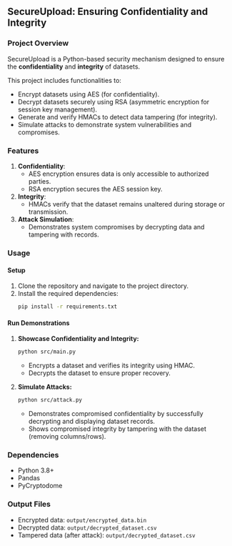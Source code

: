 ## **SecureUpload: Ensuring Confidentiality and Integrity**

### **Project Overview**

SecureUpload is a Python-based security mechanism designed to ensure the **confidentiality** and **integrity** of datasets.

This project includes functionalities to:

- Encrypt datasets using AES (for confidentiality).
- Decrypt datasets securely using RSA (asymmetric encryption for session key management).
- Generate and verify HMACs to detect data tampering (for integrity).
- Simulate attacks to demonstrate system vulnerabilities and compromises.

### **Features**

1. **Confidentiality**:
   - AES encryption ensures data is only accessible to authorized parties.
   - RSA encryption secures the AES session key.
2. **Integrity**:
   - HMACs verify that the dataset remains unaltered during storage or transmission.
3. **Attack Simulation**:
   - Demonstrates system compromises by decrypting data and tampering with records.

### **Usage**

#### **Setup**

1. Clone the repository and navigate to the project directory.
2. Install the required dependencies:
   ```bash
   pip install -r requirements.txt
   ```

#### **Run Demonstrations**

1. **Showcase Confidentiality and Integrity:**

   ```bash
   python src/main.py
   ```

   - Encrypts a dataset and verifies its integrity using HMAC.
   - Decrypts the dataset to ensure proper recovery.

2. **Simulate Attacks:**
   ```bash
   python src/attack.py
   ```
   - Demonstrates compromised confidentiality by successfully decrypting and displaying dataset records.
   - Shows compromised integrity by tampering with the dataset (removing columns/rows).

### **Dependencies**

- Python 3.8+
- Pandas
- PyCryptodome

### **Output Files**

- Encrypted data: `output/encrypted_data.bin`
- Decrypted data: `output/decrypted_dataset.csv`
- Tampered data (after attack): `output/decrypted_dataset.csv`
